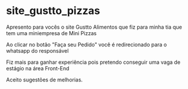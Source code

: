# site_gustto_pizzas

Apresento para vocês o site Gustto Alimentos que fiz para minha tia que tem uma miniempresa de Mini Pizzas

Ao clicar no botão "Faça seu Pedido" você é redirecionado para o whatsapp do responsável

Fiz mais para ganhar experiência pois pretendo conseguir uma vaga de estágio na área Front-End

Aceito sugestões de melhorias.
